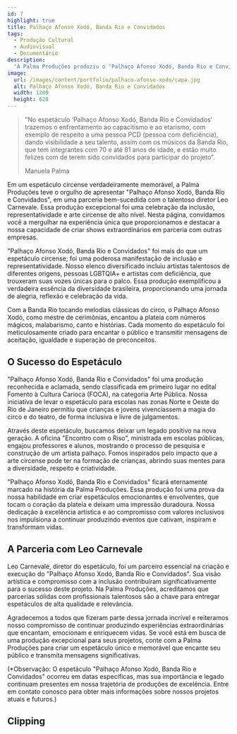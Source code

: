 ```yaml
---
id: 7
highlight: true
title: Palhaço Afonso Xodó, Banda Rio e Convidados
tags:
  - Produção Cultural
  - Audiovisual
  - Documentário
description:
  "A Palma Produções produziu o 'Palhaço Afonso Xodó, Banda Rio e Convidados', celebrando cultura e alegria."
image:
  url: /images/content/portfolio/palhaco-afonso-xodo/capa.jpg
  alt: Palhaço Afonso Xodó, Banda Rio e Convidados
  width: 1200
  height: 628
---
```



<Youtube url='https://www.youtube.com/watch?v=n26LcOYqU3A' />

> "No espetáculo ‘Palhaço Afonso Xodó, Banda Rio e Convidados’ trazemos o
> enfrentamento ao capacitismo e ao etarismo, com exemplo de respeito a uma
> pessoa PCD (pessoa com deficiência), dando visibilidade a seu talento,
> assim com os músicos da Banda Rio, que tem integrantes com 70 e até 81 anos de idade, e estão muito felizes com de terem sido convidados para participar do projeto”.
>
> Manuela Palma

Em um espetáculo circense verdadeiramente memorável, a Palma Produções teve o orgulho de apresentar "Palhaço Afonso Xodó, Banda Rio e Convidados", em uma parceria bem-sucedida com o talentoso diretor Leo Carnevale. Essa produção excepcional foi uma celebração da inclusão, representatividade e arte circense de alto nível. Nesta página, convidamos você a mergulhar na experiência única que proporcionamos e destacar a nossa capacidade de criar shows extraordinários em parceria com outras empresas.

"Palhaço Afonso Xodó, Banda Rio e Convidados" foi mais do que um espetáculo circense; foi uma poderosa manifestação de inclusão e representatividade. Nosso elenco diversificado incluiu artistas talentosos de diferentes origens, pessoas LGBTQIA+ e artistas com deficiência, que trouxeram suas vozes únicas para o palco. Essa produção exemplificou a verdadeira essência da diversidade brasileira, proporcionando uma jornada de alegria, reflexão e celebração da vida.

Com a Banda Rio tocando melodias clássicas do circo, o Palhaço Afonso Xodó, como mestre de cerimônias, encantou a plateia com números mágicos, malabarismo, canto e histórias. Cada momento do espetáculo foi meticulosamente criado para encantar o público e transmitir mensagens de aceitação, igualdade e superação de preconceitos.

## O Sucesso do Espetáculo

"Palhaço Afonso Xodó, Banda Rio e Convidados" foi uma produção reconhecida e aclamada, sendo classificada em primeiro lugar no edital Fomento à Cultura Carioca (FOCA), na categoria Arte Pública. Nossa iniciativa de levar o espetáculo para escolas nas zonas Norte e Oeste do Rio de Janeiro permitiu que crianças e jovens vivenciassem a magia do circo e do teatro, de forma inclusiva e livre de julgamentos.

Através deste espetáculo, buscamos deixar um legado positivo na nova geração. A oficina "Encontro com o Riso", ministrada em escolas públicas, engajou professores e alunos, mostrando o processo de pesquisa e construção de um artista palhaço. Fomos inspirados pelo impacto que a arte circense pode ter na formação de crianças, abrindo suas mentes para a diversidade, respeito e criatividade.

"Palhaço Afonso Xodó, Banda Rio e Convidados" ficará eternamente marcado na história da Palma Produções. Essa produção foi uma prova da nossa habilidade em criar espetáculos emocionantes e envolventes, que tocam o coração da plateia e deixam uma impressão duradoura. Nossa dedicação à excelência artística e ao compromisso com valores inclusivos nos impulsiona a continuar produzindo eventos que cativam, inspiram e transformam vidas.

## A Parceria com Leo Carnevale

Leo Carnevale, diretor do espetáculo, foi um parceiro essencial na criação e execução do "Palhaço Afonso Xodó, Banda Rio e Convidados". Sua visão artística e compromisso com a inclusão contribuíram significativamente para o sucesso deste projeto. Na Palma Produções, acreditamos que parcerias sólidas com profissionais talentosos são a chave para entregar espetáculos de alta qualidade e relevância.

Agradecemos a todos que fizeram parte dessa jornada incrível e reiteramos nosso compromisso de continuar produzindo experiências extraordinárias que encantam, emocionam e enriquecem vidas. Se você está em busca de uma produção excepcional para seus projetos, conte com a Palma Produções para criar um espetáculo único e memorável que encante seu público e transmita mensagens significativas.

(*Observação: O espetáculo "Palhaço Afonso Xodó, Banda Rio e Convidados" ocorreu em datas específicas, mas sua importância e legado continuam presentes em nossa trajetória de produções de excelência. Entre em contato conosco para obter mais informações sobre nossos projetos atuais e futuros.)

## Clipping
